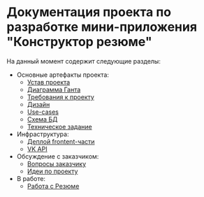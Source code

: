 # Документация проекта по разработке мини-приложения "Конструктор резюме"

На данный момент содержит следующие разделы: 
- Основные артефакты проекта:
  - [Устав проекта](./Основные%20артефакты%20проекта/Устав%20проекта.md)
  - [Диаграмма Ганта](./Основные%20артефакты%20проекта/Диаграмма%20Ганта.xlsx)
  - [Требования к проекту](./Основные%20артефакты%20проекта/Требования.md)
  - [Дизайн](./Основные%20артефакты%20проекта/Дизайн.md)
  - [Use-cases](./Основные%20артефакты%20проекта/Use-case.md)
  - [Схема БД](./img/Основные%20артефакты%20проекта/database.png)
  - [Техническое задание](./Основные%20артефакты%20проекта/Техническое%20задание.pdf)
- Инфраструктура:
  - [Деплой frontent-части](./Инфраструктура/Деплой%20frontent-части.md)
  - [VK API](./Инфраструктура/VK_API.md)
- Обсуждение с заказчиком:
  - [Вопросы заказчику](./Обсуждение%20с%20заказчиком/Вопросы.md)
  - [Идеи по проекту](./Обсуждение%20с%20заказчиком/Идеи.md)
- В работе:
  - [Работа с Резюме](./wip/Работа_с_Резюме.md)
